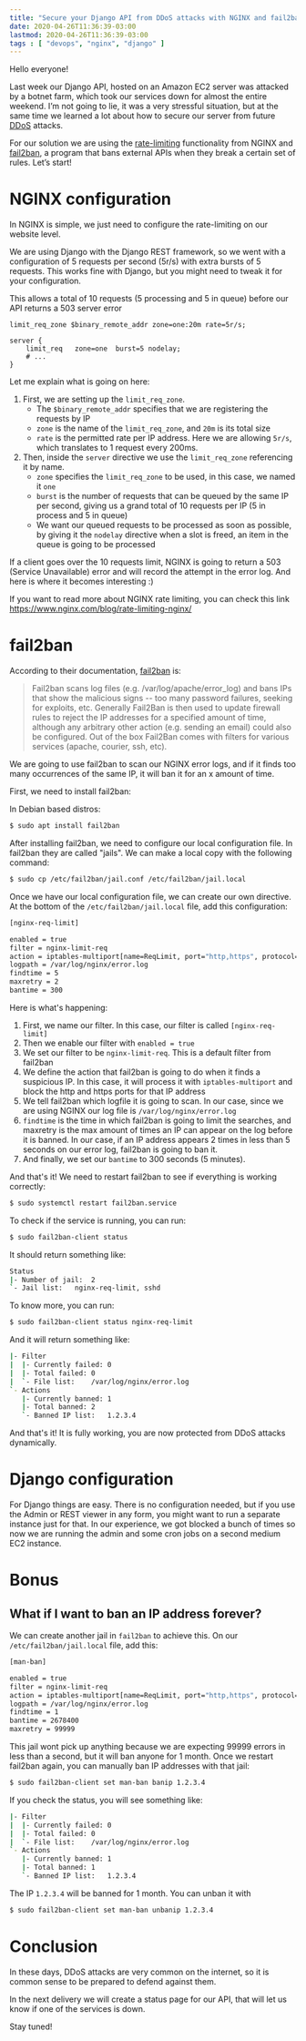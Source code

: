 ```yaml
---
title: "Secure your Django API from DDoS attacks with NGINX and fail2ban"
date: 2020-04-26T11:36:39-03:00
lastmod: 2020-04-26T11:36:39-03:00
tags : [ "devops", "nginx", "django" ]
---
```


Hello everyone!

Last week our Django API, hosted on an Amazon EC2 server was attacked by a
botnet farm, which took our services down for almost the entire weekend. I’m not
going to lie, it was a very stressful situation, but at the same time we learned
a lot about how to secure our server from future
[DDoS](https://en.wikipedia.org/wiki/Denial-of-service_attack) attacks.

For our solution we are using the
[rate-limiting](https://www.nginx.com/blog/rate-limiting-nginx/) functionality from NGINX and
[fail2ban](https://www.fail2ban.org/), a program that bans external APIs when they break a certain set of
rules. Let’s start!

# NGINX configuration

In NGINX is simple, we just need to configure the rate-limiting on our website
level.

We are using Django with the Django REST framework, so we went with a
configuration of 5 requests per second (5r/s) with extra bursts of 5 requests.
This works fine with Django, but you might need to tweak it for your
configuration.

This allows a total of 10 requests (5 processing and 5 in queue) before our API
returns a 503 server error

```nginx
limit_req_zone $binary_remote_addr zone=one:20m rate=5r/s;

server {
    limit_req   zone=one  burst=5 nodelay;
    # ...
}
```

Let me explain what is going on here:

1) First, we are setting up the `limit_req_zone`. 
    - The `$binary_remote_addr` specifies that we are registering the requests by IP
    - `zone` is the name of the `limit_req_zone`, and `20m` is its total size 
    - `rate` is the permitted rate per IP address. Here we are allowing `5r/s`,
    which translates to 1 request every 200ms.
2) Then, inside the `server` directive we use the `limit_req_zone` referencing
    it by name.
    - `zone` specifies the `limit_req_zone` to be used, in this case, we named it `one`
    - `burst` is the number of requests that can be queued by the same IP per second,
      giving us a grand total of 10 requests per IP (5 in process and 5 in queue)
    - We want our queued requests to be processed as soon as possible, by
      giving it the `nodelay` directive when a slot is freed, an item in the
      queue is going to be processed
    
If a client goes over the 10 requests limit, NGINX is going to return a 503
(Service Unavailable) error and will record the attempt in the error log. And
here is where it becomes interesting :)

If you want to read more about NGINX rate limiting, you can check this link https://www.nginx.com/blog/rate-limiting-nginx/

# fail2ban

According to their documentation, [fail2ban](https://www.fail2ban.org/) is:
> Fail2ban scans log files (e.g. /var/log/apache/error_log) and bans IPs that show the malicious signs -- too many password failures, seeking for exploits, etc. Generally Fail2Ban is then used to update firewall rules to reject the IP addresses for a specified amount of time, although any arbitrary other action (e.g. sending an email) could also be configured. Out of the box Fail2Ban comes with filters for various services (apache, courier, ssh, etc).

We are going to use fail2ban to scan our NGINX error logs, and if it finds too
many occurrences of the same IP, it will ban it for an x amount of time.

First, we need to install fail2ban:

In Debian based distros:

```bash
$ sudo apt install fail2ban
```

After installing fail2ban, we need to configure our local configuration file. In
fail2ban they are called "jails". We can make a local copy with the following
command:

```bash
$ sudo cp /etc/fail2ban/jail.conf /etc/fail2ban/jail.local
```

Once we have our local configuration file, we can create our own directive. At
the bottom of the `/etc/fail2ban/jail.local` file, add this configuration:

```bash
[nginx-req-limit]

enabled = true
filter = nginx-limit-req
action = iptables-multiport[name=ReqLimit, port="http,https", protocol=tcp]
logpath = /var/log/nginx/error.log
findtime = 5
maxretry = 2
bantime = 300
```

Here is what's happening:

1) First, we name our filter. In this case, our filter is called
`[nginx-req-limit]`
2) Then we enable our filter with `enabled = true`
3) We set our filter to be `nginx-limit-req`. This is a default filter from fail2ban
4) We define the action that fail2ban is going to do when it finds a suspicious
IP. In this case, it will process it with `iptables-multiport` and block the
http and https ports for that IP address
5) We tell fail2ban which logfile it is going to scan. In our case, since we are
using NGINX our log file is `/var/log/nginx/error.log`
6) `findtime` is the time in which fail2ban is going to limit the searches, and
maxretry is the max amount of times an IP can appear on the log before it is
banned. In our case, if an IP address appears 2 times in less than 5 seconds on
our error log, fail2ban is going to ban it.
7) And finally, we set our `bantime` to 300 seconds (5 minutes). 

And that's it! We need to restart fail2ban to see if everything is working
correctly:

```bash
$ sudo systemctl restart fail2ban.service
```

To check if the service is running, you can run:

```bash
$ sudo fail2ban-client status
```

It should return something like:

```bash
Status
|- Number of jail:	2
`- Jail list:	nginx-req-limit, sshd
```

To know more, you can run:

```bash
$ sudo fail2ban-client status nginx-req-limit
```

And it will return something like:

```bash
|- Filter
|  |- Currently failed:	0
|  |- Total failed:	0
|  `- File list:	/var/log/nginx/error.log
`- Actions
   |- Currently banned:	1
   |- Total banned:	2
   `- Banned IP list:	1.2.3.4
```

And that's it! It is fully working, you are now protected from DDoS attacks
dynamically.

# Django configuration

For Django things are easy. There is no configuration needed, but if you use the Admin
or REST viewer in any form, you might want to run a separate instance just for that.
In our experience, we got blocked a bunch of times so now we are running the admin and
some cron jobs on a second medium EC2 instance.

# Bonus

## What if I want to ban an IP address forever?

We can create another jail in `fail2ban` to achieve this. On our
`/etc/fail2ban/jail.local` file, add this: 

```bash
[man-ban]

enabled = true
filter = nginx-limit-req
action = iptables-multiport[name=ReqLimit, port="http,https", protocol=tcp]
logpath = /var/log/nginx/error.log
findtime = 1
bantime = 2678400
maxretry = 99999
```

This jail wont pick up anything because we are expecting 99999 errors in less
than a second, but it will ban anyone for 1 month. Once we restart fail2ban
again, you can manually ban IP addresses with that jail:

```bash
$ sudo fail2ban-client set man-ban banip 1.2.3.4
```

If you check the status, you will see something like:

```bash
|- Filter
|  |- Currently failed:	0
|  |- Total failed:	0
|  `- File list:	/var/log/nginx/error.log
`- Actions
   |- Currently banned:	1
   |- Total banned:	1
   `- Banned IP list:	1.2.3.4
```

The IP `1.2.3.4` will be banned for 1 month. You can unban it with

```bash
$ sudo fail2ban-client set man-ban unbanip 1.2.3.4
```

# Conclusion

In these days, DDoS attacks are very common on the internet, so it is common sense to
be prepared to defend against them. 

In the next delivery we will create a status page for our API, that will let us
know if one of the services is down.


Stay tuned!

